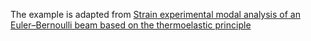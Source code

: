 The example is adapted from [Strain experimental modal analysis of an Euler–Bernoulli beam based on the thermoelastic principle](https://doi.org/10.1016/j.ymssp.2023.110655)
